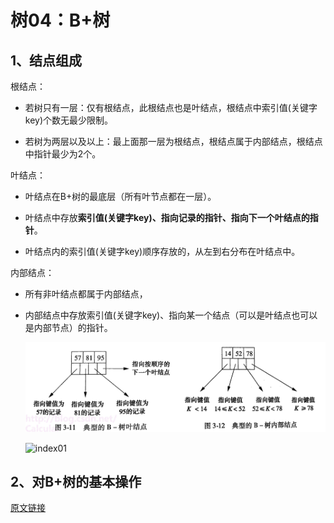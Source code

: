 # 树04：B+树

## 1、结点组成

根结点：

- 若树只有一层：仅有根结点，此根结点也是叶结点，根结点中索引值(关键字key)个数无最少限制。

- 若树为两层以及以上：最上面那一层为根结点，根结点属于内部结点，根结点中指针最少为2个。

叶结点：

- 叶结点在B+树的最底层（所有叶节点都在一层）。

- 叶结点中存放**索引值(关键字key)、指向记录的指针、指向下一个叶结点的指针**。

- 叶结点内的索引值(关键字key)顺序存放的，从左到右分布在叶结点中。

内部结点：

- 所有非叶结点都属于内部结点，

- 内部结点中存放索引值(关键字key)、指向某一个结点（可以是叶结点也可以是内部节点）的指针。

   ![btree09](./image/btree09.png)

   ![index01](./image/index01.png)

## 2、对B+树的基本操作

[原文链接](https://blog.csdn.net/Calcular/article/details/79328397?utm_medium=distribute.pc_relevant.none-task-blog-BlogCommendFromMachineLearnPai2-2.channel_param&depth_1-utm_source=distribute.pc_relevant.none-task-blog-BlogCommendFromMachineLearnPai2-2.channel_param)